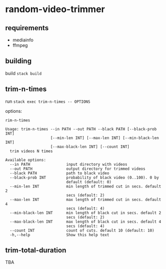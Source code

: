 # random-video-trimmer

## requirements
- mediainfo
- ffmpeg

## building

build `stack build`

## trim-n-times

run `stack exec trim-n-times -- OPTIONS`

options:
```
rim-n-times

Usage: trim-n-times --in PATH --out PATH --black PATH [--black-prob INT]
                    [--min-len INT] [--max-len INT] [--min-black-len INT]
                    [--max-black-len INT] [--count INT]
  trim videos N times

Available options:
  --in PATH                input directory with videos
  --out PATH               output directory for trimmed videos
  --black PATH             path to black video
  --black-prob INT         probability of black video (0..100). 0 by
                           default (default: 0)
  --min-len INT            min length of trimmed cut in secs. default 2
                           secs (default: 2)
  --max-len INT            max length of trimmed cut in secs. default 4
                           secs (default: 4)
  --min-black-len INT      min length of black cut in secs. default 2
                           secs (default: 2)
  --max-black-len INT      max length of black cut in secs. default 4
                           secs (default: 4)
  --count INT              count of cuts. default 10 (default: 10)
  -h,--help                Show this help text
```


## trim-total-duration

TBA
